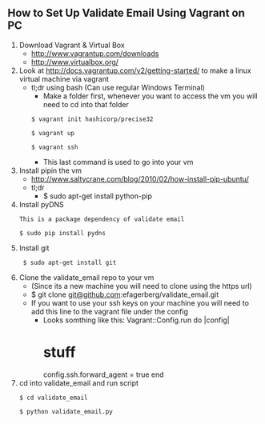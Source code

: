 How to Set Up Validate Email Using Vagrant on PC
-------------------------------------------------

1. Download Vagrant & Virtual Box
    * http://www.vagrantup.com/downloads
    * http://www.virtualbox.org/
2. Look at http://docs.vagrantup.com/v2/getting-started/ to make a linux virtual machine via vagrant
    * tl;dr using bash (Can use regular Windows Terminal)
        * Make a folder first, whenever you want to access the vm you will need to cd into that folder
        ```
        $ vagrant init hashicorp/precise32
        
        $ vagrant up
        
        $ vagrant ssh
        ```
        * This last command is used to go into your vm
3. Install pipin the vm
    * http://www.saltycrane.com/blog/2010/02/how-install-pip-ubuntu/
    * tl;dr
        * $ sudo apt-get install python-pip
4. Install pyDNS
    ```
    This is a package dependency of validate email

    $ sudo pip install pydns
    ```
5. Install git
   ```
    $ sudo apt-get install git
   ```
6. Clone the validate_email repo to your vm 
    * (Since its a new machine you will need to clone using the https url)
    * $ git clone git@github.com:efagerberg/validate_email.git
    * If you want to use your ssh keys on your machine you will need to add this line to the vagrant file under the config
        * Looks somthing like this:
          Vagrant::Config.run do |config|
          	# stuff
          	config.ssh.forward_agent = true
          end
7. cd into validate_email and run script
    ```
    $ cd validate_email

    $ python validate_email.py
    ```


